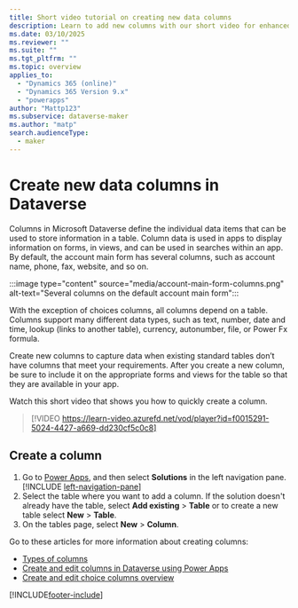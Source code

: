 ```yaml
---
title: Short video tutorial on creating new data columns
description: Learn to add new columns with our short video for enhanced data capture in your apps
ms.date: 03/10/2025
ms.reviewer: ""
ms.suite: ""
ms.tgt_pltfrm: ""
ms.topic: overview
applies_to: 
  - "Dynamics 365 (online)"
  - "Dynamics 365 Version 9.x"
  - "powerapps"
author: "Mattp123"
ms.subservice: dataverse-maker
ms.author: "matp"
search.audienceType: 
  - maker
---
```

# Create new data columns in Dataverse

Columns in Microsoft Dataverse define the individual data items that can be used to store information in a table. Column data is used in apps to display information on forms, in views, and can be used in searches within an app. By default, the account main form has several columns,  such as account name, phone, fax, website, and so on.

:::image type="content" source="media/account-main-form-columns.png" alt-text="Several columns on the default account main form":::

With the exception of choices columns, all columns depend on a table. Columns support many different data types, such as text, number, date and time, lookup (links to another table), currency, autonumber, file, or Power Fx formula.

Create new columns to capture data when existing standard tables don’t have columns that meet your requirements. After you create a new column, be sure to include it on the appropriate forms and views for the table so that they are available in your app.

Watch this short video that shows you how to quickly create a column.
> [!VIDEO https://learn-video.azurefd.net/vod/player?id=f0015291-5024-4427-a669-dd230cf5c0c8]

## Create a column

1. Go to [Power Apps](https://make.powerapps.com/?utm_source=padocs&utm_medium=linkinadoc&utm_campaign=referralsfromdoc), and then select **Solutions** in the left navigation pane. [!INCLUDE [left-navigation-pane](../../includes/left-navigation-pane.md)]
1. Select the table where you want to add a column. If the solution doesn't already have the table, select **Add existing** > **Table** or to create a new table select **New** > **Table**.
1. On the tables page, select **New** > **Column**.

Go to these articles for more information about creating columns:

- [Types of columns](types-of-fields.md)
- [Create and edit columns in Dataverse using Power Apps](create-edit-field-portal.md)
- [Create and edit choice columns overview](create-edit-global-option-sets.md)

[!INCLUDE[footer-include](../../includes/footer-banner.md)]
